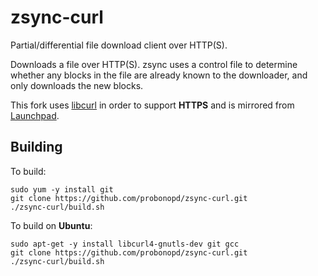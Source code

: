 # zsync-curl

Partial/differential file download client over HTTP(S).

Downloads a file over HTTP(S). zsync uses a control file to determine whether any blocks in the file are already known to the downloader, and only downloads the new blocks. 

This fork uses [libcurl](http://curl.haxx.se/libcurl/) in order to support __HTTPS__ and is mirrored from [Launchpad](https://launchpad.net/zsync-curl).

## Building

To build:
```
sudo yum -y install git 
git clone https://github.com/probonopd/zsync-curl.git
./zsync-curl/build.sh
```
To build on __Ubuntu__:
```
sudo apt-get -y install libcurl4-gnutls-dev git gcc
git clone https://github.com/probonopd/zsync-curl.git
./zsync-curl/build.sh
```
